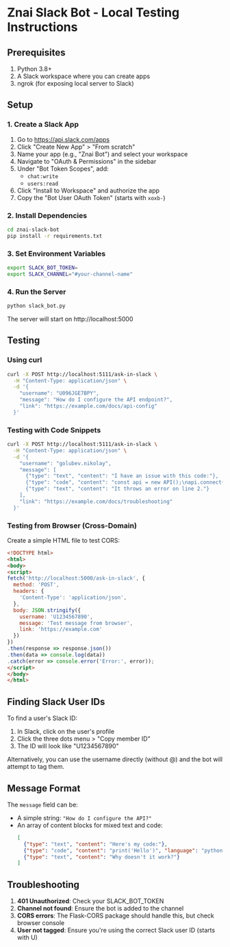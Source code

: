 # Znai Slack Bot - Local Testing Instructions

## Prerequisites

1. Python 3.8+
2. A Slack workspace where you can create apps
3. ngrok (for exposing local server to Slack)

## Setup

### 1. Create a Slack App

1. Go to https://api.slack.com/apps
2. Click "Create New App" > "From scratch"
3. Name your app (e.g., "Znai Bot") and select your workspace
4. Navigate to "OAuth & Permissions" in the sidebar
5. Under "Bot Token Scopes", add:
   - `chat:write`
   - `users:read`
6. Click "Install to Workspace" and authorize the app
7. Copy the "Bot User OAuth Token" (starts with `xoxb-`)

### 2. Install Dependencies

```bash
cd znai-slack-bot
pip install -r requirements.txt
```

### 3. Set Environment Variables

```bash
export SLACK_BOT_TOKEN=
export SLACK_CHANNEL="#your-channel-name"
```

### 4. Run the Server

```bash
python slack_bot.py
```

The server will start on http://localhost:5000

## Testing

### Using curl

```bash
curl -X POST http://localhost:5111/ask-in-slack \
  -H "Content-Type: application/json" \
  -d '{
    "username": "U096JGE7BPY",
    "message": "How do I configure the API endpoint?",
    "link": "https://example.com/docs/api-config"
  }'
```

### Testing with Code Snippets

```bash
curl -X POST http://localhost:5111/ask-in-slack \
  -H "Content-Type: application/json" \
  -d '{
    "username": "golubev.nikolay",
    "message": [
      {"type": "text", "content": "I have an issue with this code:"},
      {"type": "code", "content": "const api = new API();\napi.connect();", "language": "javascript"},
      {"type": "text", "content": "It throws an error on line 2."}
    ],
    "link": "https://example.com/docs/troubleshooting"
  }'
```

### Testing from Browser (Cross-Domain)

Create a simple HTML file to test CORS:

```html
<!DOCTYPE html>
<html>
<body>
<script>
fetch('http://localhost:5000/ask-in-slack', {
  method: 'POST',
  headers: {
    'Content-Type': 'application/json',
  },
  body: JSON.stringify({
    username: 'U1234567890',
    message: 'Test message from browser',
    link: 'https://example.com'
  })
})
.then(response => response.json())
.then(data => console.log(data))
.catch(error => console.error('Error:', error));
</script>
</body>
</html>
```

## Finding Slack User IDs

To find a user's Slack ID:
1. In Slack, click on the user's profile
2. Click the three dots menu > "Copy member ID"
3. The ID will look like "U1234567890"

Alternatively, you can use the username directly (without @) and the bot will attempt to tag them.

## Message Format

The `message` field can be:
- A simple string: `"How do I configure the API?"`
- An array of content blocks for mixed text and code:
  ```json
  [
    {"type": "text", "content": "Here's my code:"},
    {"type": "code", "content": "print('Hello')", "language": "python"},
    {"type": "text", "content": "Why doesn't it work?"}
  ]
  ```

## Troubleshooting

1. **401 Unauthorized**: Check your SLACK_BOT_TOKEN
2. **Channel not found**: Ensure the bot is added to the channel
3. **CORS errors**: The Flask-CORS package should handle this, but check browser console
4. **User not tagged**: Ensure you're using the correct Slack user ID (starts with U)